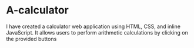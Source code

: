 # A-calculator
I have created a calculator web application using HTML, CSS, and inline JavaScript. It allows users to perform arithmetic calculations by clicking on the provided buttons
